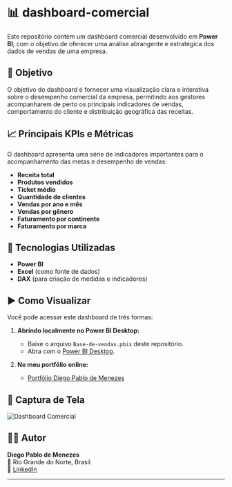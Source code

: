 # 📊 dashboard-comercial

Este repositório contém um dashboard comercial desenvolvido em **Power BI**, com o objetivo de oferecer uma análise abrangente e estratégica dos dados de vendas de uma empresa.

## 🎯 Objetivo

O objetivo do dashboard é fornecer uma visualização clara e interativa sobre o desempenho comercial da empresa, permitindo aos gestores acompanharem de perto os principais indicadores de vendas, comportamento do cliente e distribuição geográfica das receitas.

## 📈 Principais KPIs e Métricas

O dashboard apresenta uma série de indicadores importantes para o acompanhamento das metas e desempenho de vendas:

- **Receita total**  
- **Produtos vendidos**
- **Ticket médio**
- **Quantidade de clientes**
- **Vendas por ano e mês**
- **Vendas por gênero**
- **Faturamento por continente**
- **Faturamento por marca**

## 🧰 Tecnologias Utilizadas

- **Power BI**
- **Excel** (como fonte de dados)
- **DAX** (para criação de medidas e indicadores)

## ▶️ Como Visualizar

Você pode acessar este dashboard de três formas:

1. **Abrindo localmente no Power BI Desktop:**
   - Baixe o arquivo `Base-de-vendas.pbix` deste repositório.
   - Abra com o [Power BI Desktop](https://powerbi.microsoft.com/pt-br/desktop/).

2. **No meu portfólio online:**
   - [Portfólio Diego Pablo de Menezes](https://preview--skills-saga.lovable.app/portfolio-diego-pablo)

## 📸 Captura de Tela

![Dashboard Comercial](./74d27f08-d960-4aca-b661-9c142073b930.png)

## 👨‍💻 Autor

**Diego Pablo de Menezes**  
📍 Rio Grande do Norte, Brasil  
🔗 [LinkedIn](https://www.linkedin.com/in/diego-pablo/)

---
